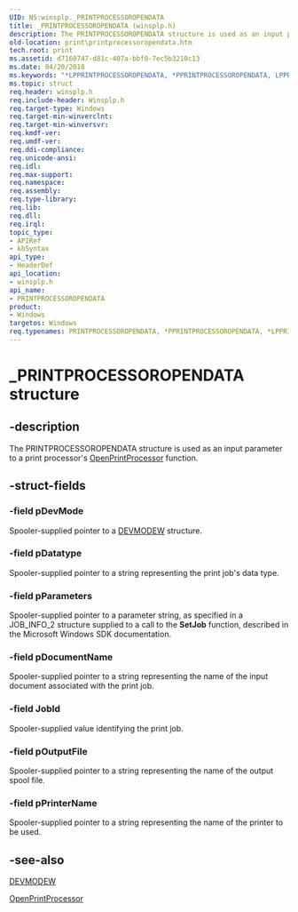 ```yaml
---
UID: NS:winsplp._PRINTPROCESSOROPENDATA
title: _PRINTPROCESSOROPENDATA (winsplp.h)
description: The PRINTPROCESSOROPENDATA structure is used as an input parameter to a print processor's OpenPrintProcessor function.
old-location: print\printprocessoropendata.htm
tech.root: print
ms.assetid: d7160747-d81c-407a-bbf0-7ec5b3210c13
ms.date: 04/20/2018
ms.keywords: "*LPPRINTPROCESSOROPENDATA, *PPRINTPROCESSOROPENDATA, LPPRINTPROCESSOROPENDATA, LPPRINTPROCESSOROPENDATA structure pointer [Print Devices], PPRINTPROCESSOROPENDATA, PPRINTPROCESSOROPENDATA structure pointer [Print Devices], PRINTPROCESSOROPENDATA, PRINTPROCESSOROPENDATA structure [Print Devices], _PRINTPROCESSOROPENDATA, print.printprocessoropendata, spoolfnc_d24c3eae-da3e-473a-bd25-5ec09d23fe89.xml, winsplp/LPPRINTPROCESSOROPENDATA, winsplp/PPRINTPROCESSOROPENDATA, winsplp/PRINTPROCESSOROPENDATA"
ms.topic: struct
req.header: winsplp.h
req.include-header: Winsplp.h
req.target-type: Windows
req.target-min-winverclnt: 
req.target-min-winversvr: 
req.kmdf-ver: 
req.umdf-ver: 
req.ddi-compliance: 
req.unicode-ansi: 
req.idl: 
req.max-support: 
req.namespace: 
req.assembly: 
req.type-library: 
req.lib: 
req.dll: 
req.irql: 
topic_type:
- APIRef
- kbSyntax
api_type:
- HeaderDef
api_location:
- winsplp.h
api_name:
- PRINTPROCESSOROPENDATA
product:
- Windows
targetos: Windows
req.typenames: PRINTPROCESSOROPENDATA, *PPRINTPROCESSOROPENDATA, *LPPRINTPROCESSOROPENDATA
---
```


# _PRINTPROCESSOROPENDATA structure


## -description


The PRINTPROCESSOROPENDATA structure is used as an input parameter to a print processor's <a href="https://docs.microsoft.com/windows-hardware/drivers/ddi/content/winsplp/nf-winsplp-openprintprocessor">OpenPrintProcessor</a> function.


## -struct-fields




### -field pDevMode

Spooler-supplied pointer to a <a href="https://docs.microsoft.com/windows/desktop/api/wingdi/ns-wingdi-_devicemodew">DEVMODEW</a> structure.


### -field pDatatype

Spooler-supplied pointer to a string representing the print job's data type.


### -field pParameters

Spooler-supplied pointer to a parameter string, as specified in a JOB_INFO_2 structure supplied to a call to the <b>SetJob</b> function, described in the Microsoft Windows SDK documentation.


### -field pDocumentName

Spooler-supplied pointer to a string representing the name of the input document associated with the print job. 


### -field JobId

Spooler-supplied value identifying the print job.


### -field pOutputFile

Spooler-supplied pointer to a string representing the name of the output spool file.


### -field pPrinterName

Spooler-supplied pointer to a string representing the name of the printer to be used.


## -see-also




<a href="https://docs.microsoft.com/windows/desktop/api/wingdi/ns-wingdi-_devicemodew">DEVMODEW</a>



<a href="https://docs.microsoft.com/windows-hardware/drivers/ddi/content/winsplp/nf-winsplp-openprintprocessor">OpenPrintProcessor</a>
 

 

